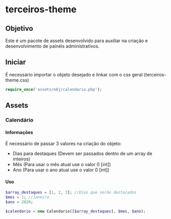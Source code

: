 # terceiros-theme

## Objetivo

Este é um pacote de assets desenvolvido para auxiliar na criação e desenvolvimento de painéis administrativos.

## Iniciar
É necessário importar o objeto desejado e linkar com o css geral (terceiros-theme.css)

```php
require_once('assets/obj/calendario.php');
```

## Assets

### Calendário

#### Informações

É necessário de passar 3 valores na criação do objeto:
* Dias para destaques (Devem ser passados dentro de um array de inteiros)
* Mês (Para usar o mês atual use o valor 0 [int])
* Ano (Para usar o ano atual use o valor 0 [int])

#### Uso

```php
$array_destaques = [1, 2, 3]; //Dias que serão destacados
$mes = 1; //Janeiro
$ano = 2020;

$calendario = new Calendario([$array_destaques], $mes, $ano);
```